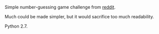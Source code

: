 Simple number-guessing game challenge from [reddit](https://www.reddit.com/r/beginnerprojects/comments/3wbmkj/challenge_basic_numbers_game/).

Much could be made simpler, but it would sacrifice too much readability.

Python 2.7.